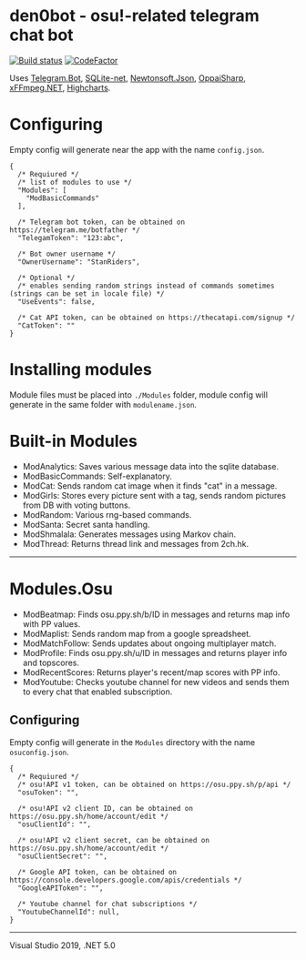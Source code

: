 den0bot - osu!-related telegram chat bot
==============
[![Build status](https://ci.appveyor.com/api/projects/status/113qhc1dsm4q5c3p?svg=true)](https://ci.appveyor.com/project/stanriders/den0bot) [![CodeFactor](https://www.codefactor.io/repository/github/stanriders/den0bot/badge)](https://www.codefactor.io/repository/github/stanriders/den0bot)

Uses [Telegram.Bot](https://github.com/TelegramBots/telegram.bot), [SQLite-net](https://github.com/praeclarum/sqlite-net), [Newtonsoft.Json](https://www.newtonsoft.com/json), [OppaiSharp](https://github.com/stanriders/OppaiSharp), [xFFmpeg.NET](https://github.com/cmxl/FFmpeg.NET), [Highcharts](https://highcharts.com/).

# Configuring
Empty config will generate near the app with the name `config.json`.
```
{
  /* Requiured */
  /* list of modules to use */
  "Modules": [
    "ModBasicCommands"
  ],

  /* Telegram bot token, can be obtained on https://telegram.me/botfather */
  "TelegamToken": "123:abc",

  /* Bot owner username */
  "OwnerUsername": "StanRiders",

  /* Optional */
  /* enables sending random strings instead of commands sometimes (strings can be set in locale file) */
  "UseEvents": false,

  /* Cat API token, can be obtained on https://thecatapi.com/signup */
  "CatToken": ""
}
```

# Installing modules
Module files must be placed into `./Modules` folder, module config will generate in the same folder with `modulename.json`.

# Built-in Modules
 * ModAnalytics: Saves various message data into the sqlite database.
 * ModBasicCommands: Self-explanatory.
 * ModCat: Sends random cat image when it finds "cat" in a message.
 * ModGirls: Stores every picture sent with a tag, sends random pictures from DB with voting buttons.
 * ModRandom: Various rng-based commands.
 * ModSanta: Secret santa handling.
 * ModShmalala: Generates messages using Markov chain.
 * ModThread: Returns thread link and messages from 2ch.hk.
  
---

# Modules.Osu
 * ModBeatmap: Finds osu.ppy.sh/b/ID in messages and returns map info with PP values.
 * ModMaplist: Sends random map from a google spreadsheet.
 * ModMatchFollow: Sends updates about ongoing multiplayer match.
 * ModProfile: Finds osu.ppy.sh/u/ID in messages and returns player info and topscores.
 * ModRecentScores: Returns player's recent/map scores with PP info.
 * ModYoutube: Checks youtube channel for new videos and sends them to every chat that enabled subscription.

 ## Configuring
Empty config will generate in the `Modules` directory with the name `osuconfig.json`.
```
{
  /* Requiured */
  /* osu!API v1 token, can be obtained on https://osu.ppy.sh/p/api */
  "osuToken": "",

  /* osu!API v2 client ID, can be obtained on https://osu.ppy.sh/home/account/edit */
  "osuClientId": "",

  /* osu!API v2 client secret, can be obtained on https://osu.ppy.sh/home/account/edit */
  "osuClientSecret": "",

  /* Google API token, can be obtained on https://console.developers.google.com/apis/credentials */
  "GoogleAPIToken": "",

  /* Youtube channel for chat subscriptions */
  "YoutubeChannelId": null,
}
```

 
---
Visual Studio 2019, .NET 5.0